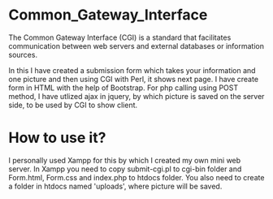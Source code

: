 # Common_Gateway_Interface
The Common Gateway Interface (CGI) is a standard that facilitates communication between web servers and external databases or information sources.

In this I have created a submission form which takes your information and one picture and then using CGI with Perl, it shows next page.
I have create form in HTML with the help of Bootstrap.
For php calling using POST method, I have utlized ajax in jquery, by which picture is saved on the server side, to be used by CGI to show client.

# How to use it?
I personally used Xampp for this by which I created my own mini web server. In Xampp you need to copy submit-cgi.pl to cgi-bin folder and Form.html, Form.css and index.php to htdocs folder. You also need to create a folder in htdocs named 'uploads', where picture will be saved.
